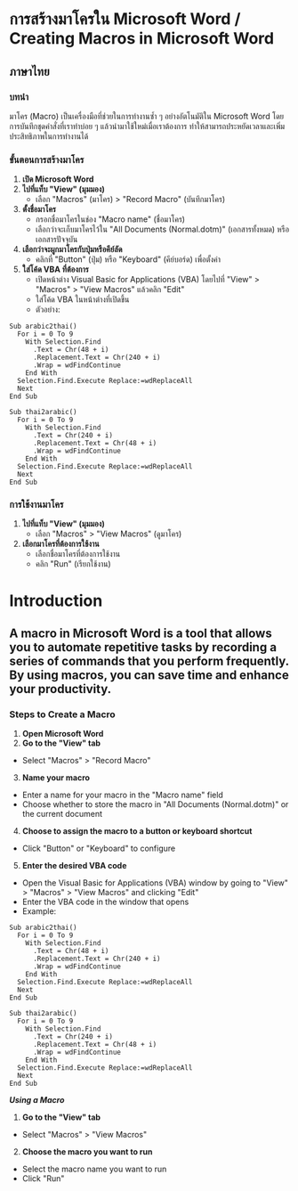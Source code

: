 # การสร้างมาโครใน Microsoft Word / Creating Macros in Microsoft Word

## ภาษาไทย

### บทนำ
มาโคร (Macro) เป็นเครื่องมือที่ช่วยในการทำงานซ้ำ ๆ อย่างอัตโนมัติใน Microsoft Word โดยการบันทึกชุดคำสั่งที่เราทำบ่อย ๆ แล้วนำมาใช้ใหม่เมื่อเราต้องการ ทำให้สามารถประหยัดเวลาและเพิ่มประสิทธิภาพในการทำงานได้

### ขั้นตอนการสร้างมาโคร
1. **เปิด Microsoft Word**
2. **ไปที่แท็บ "View" (มุมมอง)**
   - เลือก "Macros" (มาโคร) > "Record Macro" (บันทึกมาโคร)
3. **ตั้งชื่อมาโคร**
   - กรอกชื่อมาโครในช่อง "Macro name" (ชื่อมาโคร)
   - เลือกว่าจะเก็บมาโครไว้ใน "All Documents (Normal.dotm)" (เอกสารทั้งหมด) หรือเอกสารปัจจุบัน
4. **เลือกว่าจะผูกมาโครกับปุ่มหรือคีย์ลัด**
   - คลิกที่ "Button" (ปุ่ม) หรือ "Keyboard" (คีย์บอร์ด) เพื่อตั้งค่า
5. **ใส่โค้ด VBA ที่ต้องการ** 
   - เปิดหน้าต่าง Visual Basic for Applications (VBA) โดยไปที่ "View" > "Macros" > "View Macros" แล้วคลิก "Edit" 
   - ใส่โค้ด VBA ในหน้าต่างที่เปิดขึ้น
   - ตัวอย่าง:
```vba
Sub arabic2thai()
  For i = 0 To 9
    With Selection.Find
      .Text = Chr(48 + i)
      .Replacement.Text = Chr(240 + i)
      .Wrap = wdFindContinue
    End With
  Selection.Find.Execute Replace:=wdReplaceAll
  Next
End Sub

Sub thai2arabic()
  For i = 0 To 9
    With Selection.Find
      .Text = Chr(240 + i)
      .Replacement.Text = Chr(48 + i)
      .Wrap = wdFindContinue
    End With
  Selection.Find.Execute Replace:=wdReplaceAll
  Next
End Sub
```

### การใช้งานมาโคร
1. **ไปที่แท็บ "View" (มุมมอง)**
   - เลือก "Macros" > "View Macros" (ดูมาโคร)
2. **เลือกมาโครที่ต้องการใช้งาน**
   - เลือกชื่อมาโครที่ต้องการใช้งาน
   - คลิก "Run" (เรียกใช้งาน)

# Introduction
## A macro in Microsoft Word is a tool that allows you to automate repetitive tasks by recording a series of commands that you perform frequently. By using macros, you can save time and enhance your productivity.

### Steps to Create a Macro
1. **Open Microsoft Word**
2. **Go to the "View" tab**
  - Select "Macros" > "Record Macro"
3. **Name your macro**
  - Enter a name for your macro in the "Macro name" field
  - Choose whether to store the macro in "All Documents (Normal.dotm)" or the current document
4. **Choose to assign the macro to a button or keyboard shortcut**
  - Click "Button" or "Keyboard" to configure
5. **Enter the desired VBA code**
  - Open the Visual Basic for Applications (VBA) window by going to "View" > "Macros" > "View Macros" and clicking "Edit"
  - Enter the VBA code in the window that opens
  - Example:
```vba
Sub arabic2thai()
  For i = 0 To 9
    With Selection.Find
      .Text = Chr(48 + i)
      .Replacement.Text = Chr(240 + i)
      .Wrap = wdFindContinue
    End With
  Selection.Find.Execute Replace:=wdReplaceAll
  Next
End Sub

Sub thai2arabic()
  For i = 0 To 9
    With Selection.Find
      .Text = Chr(240 + i)
      .Replacement.Text = Chr(48 + i)
      .Wrap = wdFindContinue
    End With
  Selection.Find.Execute Replace:=wdReplaceAll
  Next
End Sub
```
***Using a Macro***
1. **Go to the "View" tab**
- Select "Macros" > "View Macros"
2. **Choose the macro you want to run**
- Select the macro name you want to run
- Click "Run"
